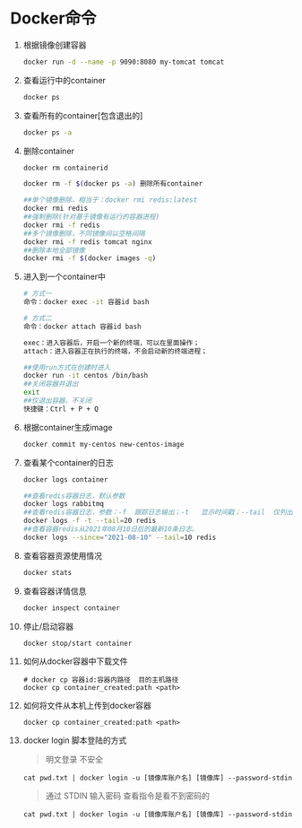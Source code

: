 # Docker命令

1. 根据镜像创建容器 

   ```sh
   docker run -d --name -p 9090:8080 my-tomcat tomcat 
   ```

2. 查看运行中的container 

   ```sh
   docker ps 
   ```

3. 查看所有的container[包含退出的] 

   ```sh
   docker ps -a 
   ```

4. 删除container 

   ```sh
   docker rm containerid 
   
   docker rm -f $(docker ps -a) 删除所有container 
   
   ##单个镜像删除，相当于：docker rmi redis:latest
   docker rmi redis
   ##强制删除(针对基于镜像有运行的容器进程)
   docker rmi -f redis
   ##多个镜像删除，不同镜像间以空格间隔
   docker rmi -f redis tomcat nginx
   ##删除本地全部镜像
   docker rmi -f $(docker images -q)
   ```

5. 进入到一个container中 

   ```sh
   # 方式一
   命令：docker exec -it 容器id bash
   
   # 方式二
   命令：docker attach 容器id bash
   
   exec：进入容器后，开启一个新的终端，可以在里面操作；
   attach：进入容器正在执行的终端，不会启动新的终端进程；
   
   ##使用run方式在创建时进入
   docker run -it centos /bin/bash
   ##关闭容器并退出
   exit
   ##仅退出容器，不关闭
   快捷键：Ctrl + P + Q
   
   ```

6. 根据container生成image 

   ```sh
   docker commit my-centos new-centos-image 
   ```

7. 查看某个container的日志 

   ```sh
   docker logs container 
   
   ##查看redis容器日志，默认参数
   docker logs rabbitmq
   ##查看redis容器日志，参数：-f  跟踪日志输出；-t   显示时间戳；--tail  仅列出最新N条容器日志；
   docker logs -f -t --tail=20 redis
   ##查看容器redis从2021年08月10日后的最新10条日志。
   docker logs --since="2021-08-10" --tail=10 redis
   
   ```

8. 查看容器资源使用情况 

   ```sh
   docker stats 
   ```

9. 查看容器详情信息 

   ```sh
   docker inspect container 
   ```

10. 停止/启动容器

    ```sh
    docker stop/start container
    ```

11. 如何从docker容器中下载文件

    ```shell
    # docker cp 容器id:容器内路径  目的主机路径
    docker cp container_created:path <path>
    ```

12. 如何将文件从本机上传到docker容器

    ```shell
    docker cp container_created:path <path>
    ```


13. docker login 脚本登陆的方式

    > 明文登录 不安全

    ```shell
    cat pwd.txt | docker login -u [镜像库账户名] [镜像库] --password-stdin
    ```

    > 通过 STDIN 输入密码 查看指令是看不到密码的

    ```shell
    cat pwd.txt | docker login -u [镜像库账户名] [镜像库] --password-stdin
    ```

